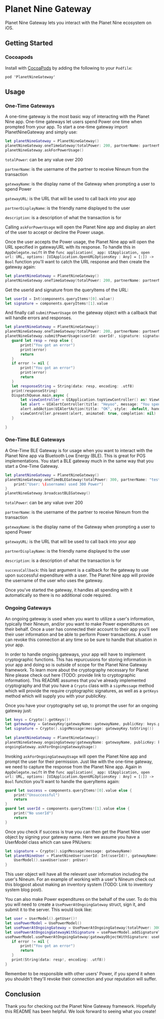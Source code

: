 # Planet Nine Gateway

Planet Nine Gateway lets you interact with the Planet Nine ecosystem on iOS. 

## Getting Started

### Cocoapods

Install with [CocoaPods](http://cocoapods.org) by adding the following to your `Podfile`:

```
pod 'PlanetNineGateway'
```

## Usage

### One-Time Gateways
A one-time gateway is the most basic way of interacting with the Planet Nine app. One-time gateways let users spend Power one time when prompted from your app. To start a one-time gateway import PlanetNineGateway and simply use:

```swift
let planetNineGateway = PlanetNineGateway()
planetNineGateway.oneTimeGateway(totalPower: 200, partnerName: partnerName, gatewayName: gatewayName, gatewayURL: "ongoingtest://gateway", partnerDisplayName: "Gateway Tester", description: "This is the test app for Planet Nine Gateway Framework")
planetNineGateway.askForPowerUsage()
```

`totalPower`: can be any value over 200

`partnerName`: is the username of the partner to receive Nineum from the transaction

`gatewayName`: is the display name of the Gateway when prompting a user to spend Power

`gatewayURL`: is the URL that will be used to call back into your app

`partnerDisplayName`: is the friendly name displayed to the user 

`description`: is a description of what the transaction is for

Calling `askForPowerUsage` will open the Planet Nine app and display an alert of the user to accept or decline the Power usage.

Once the user accepts the Power usage, the Planet Nine app will open the URL specified in gatewayURL with its response. To handle this in `AppDelegate.swift` in the `func application(_ app: UIApplication, open url: URL, options: [UIApplication.OpenURLOptionsKey : Any] = [:]) -> Bool` function you'll want to catch the URL response and then create the gateway again:

```swift
let planetNineGateway = PlanetNineGateway()
planetNineGateway.oneTimeGateway(totalPower: 200, partnerName: partnerName, gatewayName: gatewayName, gatewayURL: "ongoing://gateway", partnerDisplayName: "Gateway Tester", description: "For testing the Planet Nine Gateway Framework")
```

Get the userId and signature from the queryItems of the URL:

```swift
let userId = Int(components.queryItems![0].value!)
let signature = components.queryItems![1].value
```

And finally call `submitPowerUsage` on the gateway object with a callback that will handle errors and responses. 

```swift
let planetNineGateway = PlanetNineGateway()
planetNineGateway.oneTimeGateway(totalPower: 200, partnerName: partnerName, gatewayName: gatewayName, gatewayURL: "ongoing://gateway", partnerDisplayName: "Gateway Tester", description: "For testing the Planet Nine Gateway Framework")
planetNineGateway.submitPowerUsage(userId: userId!, signature: signature!) { (error, resp) in
   guard let resp = resp else {
       print("You got an error")
       print(error)
       return
   }
   if error != nil {
       print("You got an error")
       print(error)
       return
   }
   let responseString = String(data: resp, encoding: .utf8)
   print(responseString)
   DispatchQueue.main.async {
       let viewController = UIApplication.topViewController() as! ViewController
       let alert = UIAlertController(title: "Heyoo", message: "You spent the power", preferredStyle: .alert)
       alert.addAction(UIAlertAction(title: "OK", style: .default, handler: nil))
       viewController.present(alert, animated: true, completion: nil)
   }
   
}
```

### One-Time BLE Gateways

A One-Time BLE Gateway is for usage when you want to interact with the Planet Nine app via Bluetooth Low Energy (BLE). This is great for POS implementations. You start a BLE gateway much in the same way that you start a One-Time Gateway. 

```swift
let planetNineGateway = PlanetNineGateway()
planetNineGateway.oneTimeBLEGateway(totalPower: 300, partnerName: "test50603336", gatewayName: "Planet Nine Point of Sale", gatewayURL: "pnpos://gateway", partnerDisplayName: "A Test User", description: "This is a test of the BLE gateway") { username in
    print("User: \(username) used 300 Power")
}
planetNineGateway.broadcastBLEGateway()
```

`totalPower`: can be any value over 200

`partnerName`: is the username of the partner to receive Nineum from the transaction

`gatewayName`: is the display name of the Gateway when prompting a user to spend Power

`gatewayURL`: is the URL that will be used to call back into your app

`partnerDisplayName`: is the friendly name displayed to the user 

`description`: is a description of what the transaction is for

`successCallback`: this last argument is a callback for the gateway to use upon successful expenditure with a user. The Planet Nine app will provide the username of the user who uses the gateway.

Once you've started the gateway, it handles all spending with it automatically so there is no additional code required. 

### Ongoing Gateways

An ongoing gateway is used when you want to utilize a user's information, typically their Nineum, and/or you want to make Power expenditures on their behalf. Once a user has connected their account to their app you'll see their user information and be able to perform Power transactions. A user can revoke this connection at any time so be sure to handle that situation in your app. 

In order to handle ongoing gateways, your app will have to implement cryptographic functions. This has repurcusions for storing information in your app and doing so is outside of scope for the Planet Nine Gateway framework. To learn more about the cryptography necessary for Planet Nine please check out here (TODO: provide link to cryptographic information). This README assumes that you've already implemented cryptography and that you have a `Crypto` class with a `signMessage` method which will provide the require cryptographic signatures, as well as a `getKeys` method which will supply you with your publicKey.

Once you have your cryptography set up, to prompt the user for an ongoing gateway just:

```swift
let keys = Crypto().getKeys()!
let gatewayKey = GatewayKey(gatewayName: gatewayName, publicKey: keys.publicKey)
let signature = Crypto().signMessage(message: gatewayKey.toString())
        
let planetNineGateway = PlanetNineGateway()
planetNineGateway.ongoingGateway(gatewayName: gatewayName, publicKey: keys.publicKey, gatewayURL: "ongoingtest://ongoing", signature: signature)
ongoingGateway.askForOngoingGatewayUsage()
```

Invoking `askForOngoingGatewayUsage` will open the Planet Nine app and prompt the user for their permission. Just like with the one-time gateway, we need to capture the response from the Planet Nine app. Again in `AppDelegate.swift` in the `func application(_ app: UIApplication, open url: URL, options: [UIApplication.OpenURLOptionsKey : Any] = [:]) -> Bool` function you'll want to handle the queryItems again:

```swift
guard let success = components.queryItems![0].value else {
    print("Unsuccessful")
    return
}
guard let userId = components.queryItems![1].value else {
    print("No userId")
    return
}
```

Once you check if success is true you can then get the Planet Nine user object by signing your gateway name. Here we assume you have a UserModel class which can save PNUsers:

```swift
let signature = Crypto().signMessage(message: gatewayName)
let planetNineUser = PlanetNineUser(userId: Int(userId)!, gatewayName: gatewayName, signature: signature) { pnUser in
    UserModel().saveUser(user: pnUser)
}
```

This user object will have all the relevant user information including the user's Nineum. For an example of working with a user's Nineum check out this blogpost about making an inventory system (TODO: Link to inventory system blog post). 

You can also make Power expenditures on the behalf of the user. To do this you will need to create a `UsePowerAtOngoingGateway` struct, sign it, and submit it to the server. This would look like:

```swift
let user = UserModel().getUser()!
let usePowerModel = UsePowerModel()
let usePowerAtOngoingGateway = UsePowerAtOngoingGateway(totalPower: 300, partnerName: "whirl-five-cool", gatewayName: gatewayName, userId: user.userId, publicKey: Crypto().getKeys()!.publicKey, ordinal: user.powerOrdinal + 1)
let usePowerAtOngoingGatewayWithSignature = usePowerModel.addSignatureToUsePowerAtOngoingGatewayObject(object: usePowerAtOngoingGateway, signature: Crypto().signMessage(message: usePowerAtOngoingGateway.toString()))
usePowerModel.usePowerAtOngoingGateway(gatewayObjectWithSignature: usePowerAtOngoingGatewayWithSignature) { error, resp in
   if error != nil {
       print("You got an error")
       return
   }
   print(String(data: resp!, encoding: .utf8))
}
```

Remember to be responsible with other users' Power, if you spend it when you shouldn't they'll revoke their connection and your reputation will suffer. 

## Conclusion

Thank you for checking out the Planet Nine Gateway framework. Hopefully this README has been helpful. We look forward to seeing what you create!
